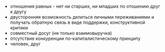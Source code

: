 - отношения равных - нет ни старших, ни младших по отошению друг к другу
- двусторонняя возможность делиться личными переживаниями и получать обратную связь в виде поддержки, конструктивной критики
- совместный досуг (не только взаимовыручка)
- отсутствие конкуренции по-капиталистическому принципу
- человек, друг